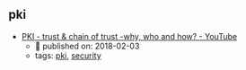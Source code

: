 pki 
---
* [PKI -  trust & chain of trust -why, who and how? - YouTube](https://www.youtube.com/watch?v=LPxeYtMDxl0&list=PLSNNzog5eydtwsdT__t5WtRgvpfMzpTc7&index=4)
    * :calendar: published on: 2018-02-03
    * tags: [pki](../tags/pki.md), [security](../tags/security.md)
